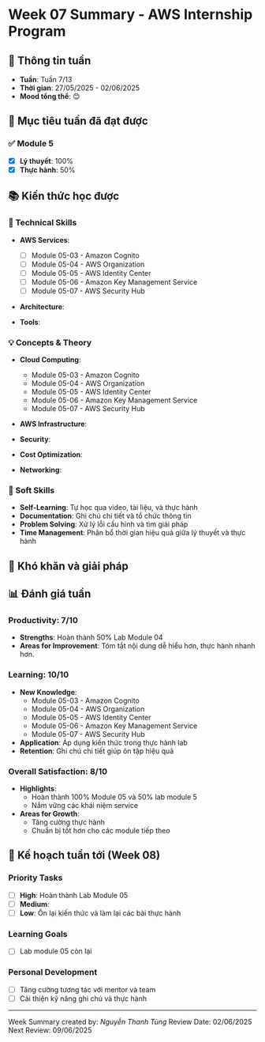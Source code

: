 # Week 07 Summary - AWS Internship Program

## 📅 Thông tin tuần
- **Tuần**: Tuần 7/13
- **Thời gian**: 27/05/2025 - 02/06/2025
- **Mood tổng thể**: 😊 

## 🎯 Mục tiêu tuần đã đạt được

### ✅ Module 5
- [x] **Lý thuyết**: 100%
- [x] **Thực hành**: 50%

## 📚 Kiến thức học được

### 🔧 Technical Skills
- **AWS Services**: 
  - [ ] Module 05-03 - Amazon Cognito
  - [ ] Module 05-04 - AWS Organization
  - [ ] Module 05-05 - AWS Identity Center
  - [ ] Module 05-06 - Amazon Key Management Service
  - [ ] Module 05-07 - AWS Security Hub

- **Architecture**: 

- **Tools**: 


### 💡 Concepts & Theory
- **Cloud Computing**:   
  - Module 05-03 - Amazon Cognito
  - Module 05-04 - AWS Organization
  - Module 05-05 - AWS Identity Center
  - Module 05-06 - Amazon Key Management Service
  - Module 05-07 - AWS Security Hub

- **AWS Infrastructure**: 
- **Security**: 
- **Cost Optimization**: 
- **Networking**: 

### 🤝 Soft Skills
- **Self-Learning**: Tự học qua video, tài liệu, và thực hành
- **Documentation**: Ghi chú chi tiết và tổ chức thông tin
- **Problem Solving**: Xử lý lỗi cấu hình và tìm giải pháp
- **Time Management**: Phân bổ thời gian hiệu quả giữa lý thuyết và thực hành

## 🚧 Khó khăn và giải pháp


## 📊 Đánh giá tuần

### Productivity: 7/10
- **Strengths**: Hoàn thành 50% Lab Module 04
- **Areas for Improvement**: Tóm tắt nội dung dễ hiểu hơn, thực hành nhanh hơn.

### Learning: 10/10
- **New Knowledge**:   
  - Module 05-03 - Amazon Cognito
  - Module 05-04 - AWS Organization
  - Module 05-05 - AWS Identity Center
  - Module 05-06 - Amazon Key Management Service
  - Module 05-07 - AWS Security Hub
- **Application**: Áp dụng kiến thức trong thực hành lab
- **Retention**: Ghi chú chi tiết giúp ôn tập hiệu quả

### Overall Satisfaction: 8/10
- **Highlights**: 
  - Hoàn thành 100% Module 05 và 50% lab module 5
  - Nắm vững các khái niệm service
- **Areas for Growth**: 
  - Tăng cường thực hành
  - Chuẩn bị tốt hơn cho các module tiếp theo

## 🎯 Kế hoạch tuần tới (Week 08)

### Priority Tasks
- [ ] **High**: Hoàn thành Lab Module 05
- [ ] **Medium**: 
- [ ] **Low**: Ôn lại kiến thức và làm lại các bài thực hành

### Learning Goals
- [ ] Lab module 05 còn lại

### Personal Development
- [ ] Tăng cường tương tác với mentor và team
- [ ] Cải thiện kỹ năng ghi chú và thực hành

---
Week Summary created by: *Nguyễn Thanh Tùng*
Review Date: 02/06/2025  
Next Review: 09/06/2025

